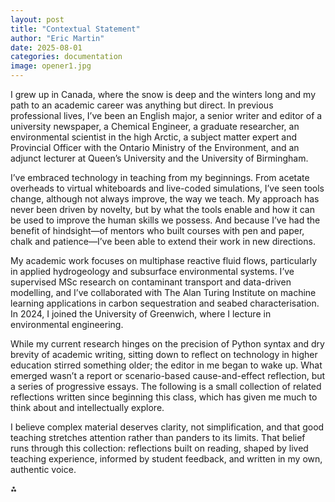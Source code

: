 ```yaml
---
layout: post
title: "Contextual Statement"
author: "Eric Martin"
date: 2025-08-01
categories: documentation
image: opener1.jpg
---
```

I grew up in Canada, where the snow is deep and the winters long and my path to an academic career was anything but direct. In previous professional lives, I’ve been an English major, a senior writer and editor of a university newspaper, a Chemical Engineer, a graduate researcher, an environmental scientist in the high Arctic, a subject matter expert and Provincial Officer with the Ontario Ministry of the Environment, and an adjunct lecturer at Queen’s University and the University of Birmingham.

I’ve embraced technology in teaching from my beginnings. From acetate overheads to virtual whiteboards and live-coded simulations, I’ve seen tools change, although not always improve, the way we teach. My approach has never been driven by novelty, but by what the tools enable and how it can be used to improve the human skills we possess. And because I’ve had the benefit of hindsight—of mentors who built courses with pen and paper, chalk and patience—I’ve been able to extend their work in new directions.

My academic work focuses on multiphase reactive fluid flows, particularly in applied hydrogeology and subsurface environmental systems. I’ve supervised MSc research on contaminant transport and data-driven modelling, and I’ve collaborated with The Alan Turing Institute on machine learning applications in carbon sequestration and seabed characterisation. In 2024, I joined the University of Greenwich, where I lecture in environmental engineering.

While my current research hinges on the precision of Python syntax and  dry brevity of academic writing, sitting down to reflect on technology  in higher education stirred something older; the editor in me began to  wake up. What emerged wasn’t a report or scenario-based cause-and-effect  reflection, but a series of progressive essays. The following is a small collection of related reflections written since beginning this class, which has given me much to  think about and intellectually explore.

I believe complex material deserves clarity, not simplification, and that good teaching stretches attention rather than panders to its limits. That belief runs through this collection: reflections built on reading, shaped by lived teaching experience, informed by student feedback, and written in my own, authentic voice.

⁂
